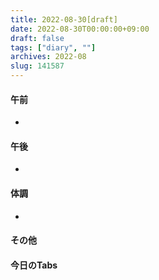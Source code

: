 ```yaml
---
title: 2022-08-30[draft]
date: 2022-08-30T00:00:00+09:00
draft: false
tags: ["diary", ""]
archives: 2022-08
slug: 141587
---
```

#### 午前
- 
#### 午後
- 
#### 体調
- 
#### その他
#### 今日のTabs